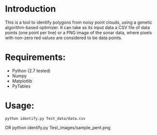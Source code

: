 # Introduction
This is a tool to identify polygons from noisy point clouds, using a genetic algorithm-based optimizer. It can take as its input data a CSV file of data points (one point per line) or a PNG image of the sonar data, where pixels with non-zero red values are considered to be data points. 

# Requirements:
* Python (2.7 tested)
* Numpy
* Matplotlib
* PyTables

# Usage:
	python identify.py Test_data/data.csv
OR
	python identify.py Test_images/sample_pent.png


